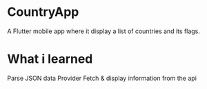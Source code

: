 
# CountryApp
A Flutter mobile app where it display a list of countries and its flags.



# What i learned

Parse JSON data
Provider
Fetch & display information from the api




